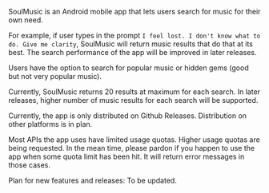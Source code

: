 SoulMusic is an Android mobile app that lets users search for music for their own need.

For example, if user types in the prompt `I feel lost. I don't know what to do. Give me clarity`, SoulMusic will return music results that do that at its best. The search performance of the app will be improved in later releases.

Users have the option to search for popular music or hidden gems (good but not very popular music).

Currently, SoulMusic returns 20 results at maximum for each search. In later releases, higher number of music results for each search will be supported.

Currently, the app is only distributed on Github Releases. Distribution on other platforms is in plan.

Most APIs the app uses have limited usage quotas. Higher usage quotas are being requested. In the mean time, please pardon if you happen to use the app when some quota limit has been hit. It will return error messages in those cases.

Plan for new features and releases: To be updated.
